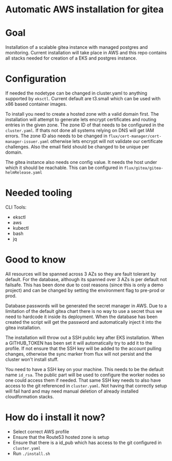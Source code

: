# Automatic AWS installation for gitea

Goal 
===
Installation of a scalable gitea instance with managed postgres and monitoring. Current installation will take place in AWS and this repo contains all stacks needed
for creation of a EKS and postgres instance.

Configuration
===
If needed the nodetype can be changed in cluster.yaml to anything supported by `eksctl`. Current default are t3.small which can be used with x86 based container images.

To install you need to create a hosted zone with a valid domain first. The installation will attempt to generate lets encrypt certificates and routing entries in the given 
zone. The zone ID of that needs to be configured in the `cluster.yaml`. If thats not done all systems relying on DNS will get IAM errors. The zone ID also needs to be changed 
in `flux/cert-manager/cert-manager-issuer.yaml` otherwise lets encrypt will not validate our certificate challenges. Also the email field should be changed to be unique per 
domain.

The gitea instance also needs one config value. It needs the host under which it should be reachable. This can be configured in `flux/gitea/gitea-helmRelease.yaml`

Needed tooling
===
CLI Tools:
- eksctl
- aws
- kubectl
- bash
- jq

Good to know
===
All resources will be spanned across 3 AZs so they are fault tolerant by default. For the database, although its spanned over 3 AZs is per default not failsafe. This has 
been done due to cost reasons (since this is only a demo project) and can be changed by setting the environment flag to pre-prod or prod.

Database passwords will be generated the secret manager in AWS. Due to a limitation of the default gitea chart there is no way to use a secret thus we need to hardcode
it inside its deployment. When the database has been created the script will get the password and automatically inject it into the gitea installation.

The installation will throw out a SSH public key after EKS installation. When a GITHUB_TOKEN has been set it will automatically try to add it to the profile. If not
ensure that the SSH key will be added to the account pulling changes, otherwise the sync marker from flux will not persist and the cluster won't install stuff.

You need to have a SSH key on your machine. This needs to be the default name `id_rsa`. The public part will be used to configure the worker nodes so one could access them if needed.
That same SSH key needs to also have access to the git referenced in `cluster.yaml`. Not having that correctly setup will fail hard and may need manual deletion of already
installed cloudformation stacks.

How do i install it now?
===
- Select correct AWS profile
- Ensure that the Route53 hosted zone is setup
- Ensure that there is a id_pub which has access to the git configured in `cluster.yaml`
- Run `./install.sh`